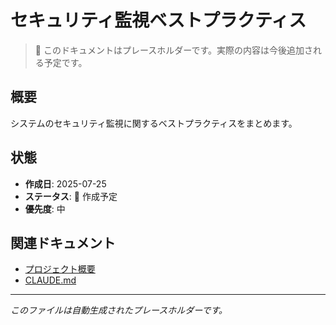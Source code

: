 # セキュリティ監視ベストプラクティス

> 📝 このドキュメントはプレースホルダーです。実際の内容は今後追加される予定です。

## 概要

システムのセキュリティ監視に関するベストプラクティスをまとめます。

## 状態

- **作成日**: 2025-07-25
- **ステータス**: 🚧 作成予定
- **優先度**: 中

## 関連ドキュメント

- [プロジェクト概要](../../README.md)
- [CLAUDE.md](../../CLAUDE.md)

---
*このファイルは自動生成されたプレースホルダーです。*
